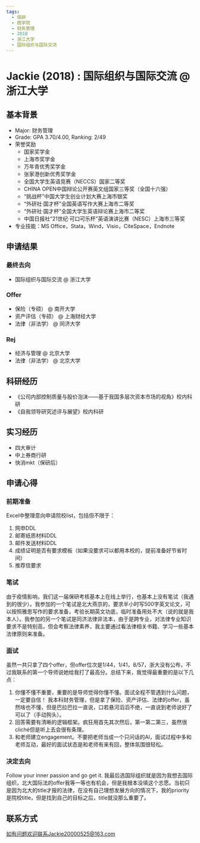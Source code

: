 ```yaml
---
tags:
  - 保研
  - 商学院
  - 财务管理
  - 2018
  - 浙江大学
  - 国际组织与国际交流
---
```


# Jackie (2018) : 国际组织与国际交流 @ 浙江大学

## 基本背景

- Major: 财务管理
- Grade: GPA 3.70/4.00, Ranking: 2/49
- 荣誉奖励
  - 国家奖学金
  - 上海市奖学金
  - 万年青优秀奖学金
  - 张家港创新优秀奖学金
  - 全国大学生英语竞赛（NECCS）国家二等奖
  - CHINA OPEN中国辩论公开赛英文组国家三等奖（全国十六强）
  - “挑战杯”中国大学生创业计划大赛上海市银奖
  - “外研社·国才杯”全国英语写作大赛上海市二等奖
  - “外研社·国才杯”全国大学生英语辩论赛上海市二等奖
  - 中国日报社“21世纪·可口可乐杯”英语演讲比赛（NESC）上海市三等奖
- 专业技能：MS Office，Stata，Wind，Visio，CiteSpace，Endnote

## 申请结果

### 最终去向

- 国际组织与国际交流 @ 浙江大学

### Offer

- 保险（专硕） @ 南开大学
- 资产评估（专硕） @ 上海财经大学
- 法律（非法学） @ 同济大学

### Rej

- 经济与管理 @ 北京大学
- 法律（非法学） @ 北京大学

## 科研经历

- 《公司内部控制质量与股价泡沫——基于我国多层次资本市场的视角》校内科研
- 《自我领导研究述评与展望》校内科研  

## 实习经历

- 四大审计
- 中上券商行研
- 快消mkt（保研后）


## 申请心得

### 前期准备

Excel中整理意向申请院校list，包括但不限于：

1. 网申DDL
2. 邮寄纸质材料DDL
3. 邮件发送材料DDL
4. 成绩证明是否有要求模板（如果没要求可以都用本校的，提前准备好节省时间）
5. 推荐信要求

### 笔试

由于疫情影响，我们这一届保研考核基本上在线上举行，也基本上没有笔试（我遇到的很少）。我参加的一个笔试是北大燕京的，要求半小时写500字英文论文，可以按照雅思写作的要求准备，考验长期英文功底，临时准备用处不大（说的就是我本人）。我参加的另一个笔试是同济法律非法本，由于是跨专业，对法律专业知识要求不是特别高，但会考察法律素养，我主要通过看法律相关书籍、学习一些基本法律原则来准备。

### 面试

虽然一共只拿了四个offer，但offer位次是1/44，1/41，8/57，浙大没有公布，不过我联系的第一个导师说她给我打了最高分。总结下来，我觉得最重要的是以下几点：

1. 你懂不懂不重要，重要的是导师觉得你懂不懂。面试全程不管遇到什么问题，一定要自信！ 我本科财务管理，但是拿了保险、资产评估、法律的offer，虽然啥也不懂，但是巴拉巴拉一直说，口若悬河滔滔不绝，一直说到老师说好了可以了（手动狗头）。
2. 回答需要有清晰的逻辑框架。疯狂用首先其次然后，第一第二第三，虽然很cliché但是听上去会很有条理。
3. 和老师建立engagement。不要把老师当成一个只问话的AI，面试过程中多和老师互动，最好的面试状态是和老师有来有回，整体氛围很轻松。

### 决定去向

Follow your inner passion and go get it. 我最后选国际组织就是因为我想去国际组织，北大国际法的offer我等一等也有机会，但是我根本没填这个志愿。当初只是因为北大的title才报的法律，在没有自己理想发展方向的情况下，我的priority是院校title，但是找到自己的目标之后，title就没那么重要了。

## 联系方式 

如有问题欢迎联系Jackie20000525@163.com

